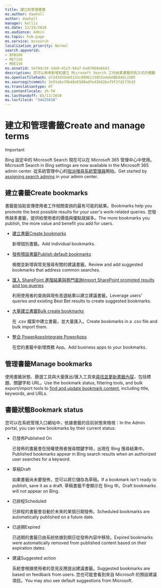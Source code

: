 ```yaml
---
title: 建立和管理書籤
ms.author: dawholl
author: dawholl
manager: kellis
ms.date: 12/18/2018
ms.audience: Admin
ms.topic: hub-page
ms.service: mssearch
localization_priority: Normal
search.appverid:
- BFB160
- MET150
- MOE150
ms.assetid: 5479dc34-3de0-41c5-94a7-ba87069e6b43
description: 您可以用來新增和建立 Microsoft Search 工作結果書籤所有方式的概觀
ms.openlocfilehash: a7243d43eb5132c8096115852a4ebd8bd4dc3305
ms.sourcegitcommit: 3e91a6e70b48a0100adfed1b62ba79f2fd1735d2
ms.translationtype: HT
ms.contentlocale: zh-TW
ms.lasthandoff: 05/13/2019
ms.locfileid: "34425638"
---
```

# <a name="create-and-manage-bookmarks"></a><span data-ttu-id="2d0ef-103">建立和管理書籤</span><span class="sxs-lookup"><span data-stu-id="2d0ef-103">Create and manage terms</span></span>

> [!IMPORTANT]
> <span data-ttu-id="2d0ef-104">Bing 設定中的 Microsoft Search 現在可以在 Microsoft 365 管理中心中使用。</span><span class="sxs-lookup"><span data-stu-id="2d0ef-104">Microsoft Search in Bing settings are now available in the Microsoft 365 admin center.</span></span> <span data-ttu-id="2d0ef-105">從系統管理中心的[指派搜尋系統管理員](https://docs.microsoft.com/zh-TW/microsoftsearch/setup-microsoft-search#step-2-assign-search-admin-and-search-editor)開始。</span><span class="sxs-lookup"><span data-stu-id="2d0ef-105">Get started by [assigning search admins](https://docs.microsoft.com/en-us/microsoftsearch/setup-microsoft-search#step-2-assign-search-admin-and-search-editor) in your admin center.</span></span>
    
## <a name="create-bookmarks"></a><span data-ttu-id="2d0ef-106">建立書籤</span><span class="sxs-lookup"><span data-stu-id="2d0ef-106">Create bookmarks</span></span>

<span data-ttu-id="2d0ef-107">書籤能協助宣傳使用者工作相關查詢的最有可能的結果。</span><span class="sxs-lookup"><span data-stu-id="2d0ef-107">Bookmarks help you promote the best possible results for your user's work-related queries.</span></span> <span data-ttu-id="2d0ef-108">您發佈越多書籤，提供給使用者的價值與優點就越多。</span><span class="sxs-lookup"><span data-stu-id="2d0ef-108">The more bookmarks you publish, the more value and benefit you add for users.</span></span>
  
- [<span data-ttu-id="2d0ef-109">建立書籤</span><span class="sxs-lookup"><span data-stu-id="2d0ef-109">Create bookmarks</span></span>](create-bookmarks.md)
    
    <span data-ttu-id="2d0ef-110">新增個別書籤。</span><span class="sxs-lookup"><span data-stu-id="2d0ef-110">Add individual bookmarks.</span></span>
    
- [<span data-ttu-id="2d0ef-111">發佈預設書籤</span><span class="sxs-lookup"><span data-stu-id="2d0ef-111">Publish default bookmarks</span></span>](publish-default-bookmarks.md)
    
    <span data-ttu-id="2d0ef-112">檢閱並新增與常見搜尋有關的建議書籤。</span><span class="sxs-lookup"><span data-stu-id="2d0ef-112">Review and add suggested bookmarks that address common searches.</span></span>
    
- [<span data-ttu-id="2d0ef-113">匯入 SharePoint 進階結果與熱門查詢</span><span class="sxs-lookup"><span data-stu-id="2d0ef-113">Import SharePoint promoted results and top queries</span></span>](import-sharepoint-promoted-results-and-top-queries.md)
    
    <span data-ttu-id="2d0ef-114">利用使用者的查詢與現有首選結果以建立建議書籤。</span><span class="sxs-lookup"><span data-stu-id="2d0ef-114">Leverage users' queries and existing Best Bet results to create suggested bookmarks.</span></span>
    
- [<span data-ttu-id="2d0ef-115">大量建立書籤</span><span class="sxs-lookup"><span data-stu-id="2d0ef-115">Bulk create bookmarks</span></span>](bulk-create-bookmarks.md)
    
    <span data-ttu-id="2d0ef-116">在 .csv 檔案中建立書籤，並大量匯入。</span><span class="sxs-lookup"><span data-stu-id="2d0ef-116">Create bookmarks in a .csv file and bulk import them.</span></span>
    
- [<span data-ttu-id="2d0ef-117">整合 PowerApps</span><span class="sxs-lookup"><span data-stu-id="2d0ef-117">Integrate PowerApps</span></span>](integrate-powerapps.md)
    
    <span data-ttu-id="2d0ef-118">在您的書籤中新增商務 App。</span><span class="sxs-lookup"><span data-stu-id="2d0ef-118">Add business apps to your bookmarks.</span></span>
    
## <a name="manage-bookmarks"></a><span data-ttu-id="2d0ef-119">管理書籤</span><span class="sxs-lookup"><span data-stu-id="2d0ef-119">Manage bookmarks</span></span>

<span data-ttu-id="2d0ef-120">使用書籤狀態、篩選工具與大量匯出/匯入工具來[尋找並更新書籤內容](manage-bookmarks.md)，包括標題、關鍵字和 URL。</span><span class="sxs-lookup"><span data-stu-id="2d0ef-120">Use the bookmark status, filtering tools, and bulk export/import tools to [find and update bookmark content](manage-bookmarks.md), including title, keywords, and URLs.</span></span>
  
## <a name="bookmark-status"></a><span data-ttu-id="2d0ef-121">書籤狀態</span><span class="sxs-lookup"><span data-stu-id="2d0ef-121">Bookmark status</span></span>

<span data-ttu-id="2d0ef-122">您可以在系統管理入口網站中，依據書籤的目前狀態來檢視：</span><span class="sxs-lookup"><span data-stu-id="2d0ef-122">In the Admin portal, you can view bookmarks by their current status:</span></span>
  
- <span data-ttu-id="2d0ef-123">已發佈</span><span class="sxs-lookup"><span data-stu-id="2d0ef-123">Published On</span></span>
    
    <span data-ttu-id="2d0ef-124">已發佈的書籤會在授權使用者搜尋關鍵字時，出現在 Bing 搜尋結果中。</span><span class="sxs-lookup"><span data-stu-id="2d0ef-124">Published bookmarks appear in Bing search results when an authorized user searches for a keyword.</span></span>
    
- <span data-ttu-id="2d0ef-125">草稿</span><span class="sxs-lookup"><span data-stu-id="2d0ef-125">Draft</span></span>
    
    <span data-ttu-id="2d0ef-126">如果書籤尚未要發佈，您可以將它儲存為草稿。</span><span class="sxs-lookup"><span data-stu-id="2d0ef-126">If a bookmark isn't ready to publish, save it as a draft.</span></span> <span data-ttu-id="2d0ef-127">草稿書籤不會顯示在 Bing 中。</span><span class="sxs-lookup"><span data-stu-id="2d0ef-127">Draft bookmarks will not appear on Bing.</span></span>
    
- <span data-ttu-id="2d0ef-128">已排程</span><span class="sxs-lookup"><span data-stu-id="2d0ef-128">Scheduled</span></span>
    
    <span data-ttu-id="2d0ef-129">已排程的書籤會自動於未來的某個日期發佈。</span><span class="sxs-lookup"><span data-stu-id="2d0ef-129">Scheduled bookmarks are automatically published on a future date.</span></span>
    
- <span data-ttu-id="2d0ef-130">已過期</span><span class="sxs-lookup"><span data-stu-id="2d0ef-130">Expired</span></span>
    
    <span data-ttu-id="2d0ef-131">已過期的書籤已由系統依據到期日從發佈內容中移除。</span><span class="sxs-lookup"><span data-stu-id="2d0ef-131">Expired bookmarks were automatically removed from published content based on their expiration dates.</span></span>
    
- <span data-ttu-id="2d0ef-132">建議</span><span class="sxs-lookup"><span data-stu-id="2d0ef-132">Suggested action</span></span>
    
    <span data-ttu-id="2d0ef-133">系統會根據使用者的意見反應提出建議書籤。</span><span class="sxs-lookup"><span data-stu-id="2d0ef-133">Suggested bookmarks are based on feedback from users.</span></span> <span data-ttu-id="2d0ef-134">您也可能會看到來自 Microsoft 的預設建議項目。</span><span class="sxs-lookup"><span data-stu-id="2d0ef-134">You may also see default suggestions from Microsoft.</span></span>

  

